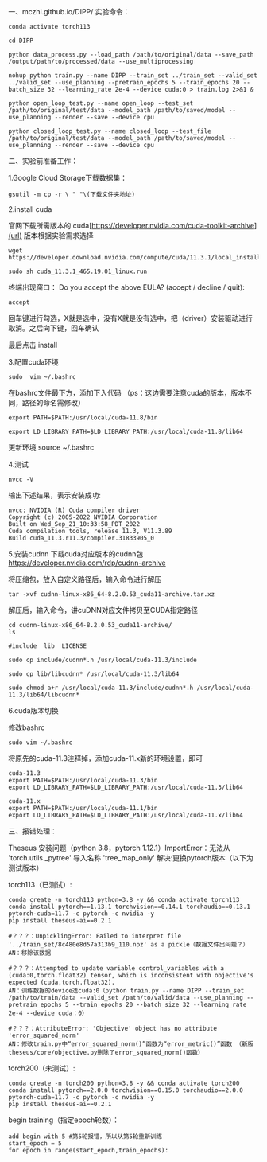 一、mczhi.github.io/DIPP/ 实验命令：

	conda activate torch113

	cd DIPP

	python data_process.py --load_path /path/to/original/data --save_path /output/path/to/processed/data --use_multiprocessing

	nohup python train.py --name DIPP --train_set ../train_set --valid_set ../valid_set --use_planning --pretrain_epochs 5 --train_epochs 20 --batch_size 32 --learning_rate 2e-4 --device cuda:0 > train.log 2>&1 &

	python open_loop_test.py --name open_loop --test_set /path/to/original/test/data --model_path /path/to/saved/model --use_planning --render --save --device cpu

	python closed_loop_test.py --name closed_loop --test_file /path/to/original/test/data --model_path /path/to/saved/model --use_planning --render --save --device cpu

二、实验前准备工作：

1.Google Cloud Storage下载数据集：

	gsutil -m cp -r \ " "\(下载文件夹地址)

2.install cuda

官网下载所需版本的 cuda[https://developer.nvidia.com/cuda-toolkit-archive](url)
版本根据实验需求选择

	wget https://developer.download.nvidia.com/compute/cuda/11.3.1/local_installers/cuda_11.3.1_465.19.01_linux.run 

	sudo sh cuda_11.3.1_465.19.01_linux.run

终端出现窗口：
Do you accept the above EULA? (accept / decline / quit):

	accept

回车键进行勾选，X就是选中，没有X就是没有选中，把（driver）安装驱动进行取消。之后向下键，回车确认

最后点击 install

3.配置cuda环境

	sudo  vim ~/.bashrc 

在bashrc文件最下方，添加下入代码
（ps：这边需要注意cuda的版本，版本不同，路径的命名需修改）

	export PATH=$PATH:/usr/local/cuda-11.8/bin

	export LD_LIBRARY_PATH=$LD_LIBRARY_PATH:/usr/local/cuda-11.8/lib64

更新环境
	source ~/.bashrc

4.测试

	nvcc -V

输出下述结果，表示安装成功:
	
	nvcc: NVIDIA (R) Cuda compiler driver
	Copyright (c) 2005-2022 NVIDIA Corporation
	Built on Wed_Sep_21_10:33:58_PDT_2022
	Cuda compilation tools, release 11.3, V11.3.89
	Build cuda_11.3.r11.3/compiler.31833905_0

5.安装cudnn
下载cuda对应版本的cudnn包 https://developer.nvidia.com/rdp/cudnn-archive

将压缩包，放入自定义路径后，输入命令进行解压

	tar -xvf cudnn-linux-x86_64-8.2.0.53_cuda11-archive.tar.xz 

解压后，输入命令，讲cuDNN对应文件拷贝至CUDA指定路径

	cd cudnn-linux-x86_64-8.2.0.53_cuda11-archive/
	ls

	#include  lib  LICENSE

	sudo cp include/cudnn*.h /usr/local/cuda-11.3/include

	sudo cp lib/libcudnn* /usr/local/cuda-11.3/lib64

	sudo chmod a+r /usr/local/cuda-11.3/include/cudnn*.h /usr/local/cuda-11.3/lib64/libcudnn*

6.cuda版本切换

修改bashrc

	sudo vim ~/.bashrc

将原先的cuda-11.3注释掉，添加cuda-11.x新的环境设置，即可

	cuda-11.3
	export PATH=$PATH:/usr/local/cuda-11.3/bin
	export LD_LIBRARY_PATH=$LD_LIBRARY_PATH:/usr/local/cuda-11.3/lib64

	cuda-11.x
	export PATH=$PATH:/usr/local/cuda-11.1/bin
	export LD_LIBRARY_PATH=$LD_LIBRARY_PATH:/usr/local/cuda-11.x/lib64

三、报错处理：

Theseus 安装问题（python 3.8，pytorch 1.12.1）ImportError：无法从 'torch.utils._pytree' 导入名称 'tree_map_only'
解决:更换pytorch版本（以下为测试版本）

torch113（已测试）:
	
	conda create -n torch113 python=3.8 -y && conda activate torch113
	conda install pytorch==1.13.1 torchvision==0.14.1 torchaudio==0.13.1 pytorch-cuda=11.7 -c pytorch -c nvidia -y
	pip install theseus-ai==0.2.1

	#？？？：UnpicklingError: Failed to interpret file '../train_set/8c480e8d57a313b9_110.npz' as a pickle（数据文件出问题？）
	AN：移除该数据
	
	#？？？：Attempted to update variable control_variables with a (cuda:0,torch.float32) tensor, which is inconsistent with objective's expected (cuda,torch.float32).
	AN：训练数据的device选cuda:0（python train.py --name DIPP --train_set /path/to/train/data --valid_set /path/to/valid/data --use_planning --pretrain_epochs 5 --train_epochs 20 --batch_size 32 --learning_rate 2e-4 --device cuda：0）
	
	#？？？：AttributeError: 'Objective' object has no attribute 'error_squared_norm'
	AN：修改train.py中“error_squared_norm()”函数为“error_metric()”函数 （新版theseus/core/objective.py删除了error_squared_norm()函数）


torch200（未测试）:
	
	conda create -n torch200 python=3.8 -y && conda activate torch200
	conda install pytorch==2.0.0 torchvision==0.15.0 torchaudio==2.0.0 pytorch-cuda=11.7 -c pytorch -c nvidia -y
	pip install theseus-ai==0.2.1



begin training（指定epoch轮数）：
	
	add begin with 5 #第5轮报错，所以从第5轮重新训练
    start_epoch = 5
	for epoch in range(start_epoch,train_epochs):